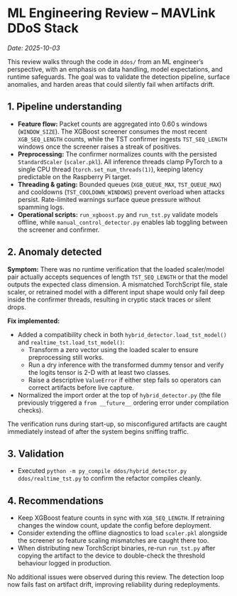 # ML Engineering Review – MAVLink DDoS Stack

_Date: 2025-10-03_

This review walks through the code in `ddos/` from an ML engineer’s perspective, with an emphasis on data handling, model expectations, and runtime safeguards. The goal was to validate the detection pipeline, surface anomalies, and harden areas that could silently fail when artifacts drift.

## 1. Pipeline understanding

- **Feature flow:** Packet counts are aggregated into 0.60 s windows (`WINDOW_SIZE`). The XGBoost screener consumes the most recent `XGB_SEQ_LENGTH` counts, while the TST confirmer ingests `TST_SEQ_LENGTH` windows once the screener raises a streak of positives.
- **Preprocessing:** The confirmer normalizes counts with the persisted `StandardScaler` (`scaler.pkl`). All inference threads clamp PyTorch to a single CPU thread (`torch.set_num_threads(1)`), keeping latency predictable on the Raspberry Pi target.
- **Threading & gating:** Bounded queues (`XGB_QUEUE_MAX`, `TST_QUEUE_MAX`) and cooldowns (`TST_COOLDOWN_WINDOWS`) prevent overload when attacks persist. Rate-limited warnings surface queue pressure without spamming logs.
- **Operational scripts:** `run_xgboost.py` and `run_tst.py` validate models offline, while `manual_control_detector.py` enables lab toggling between the screener and confirmer.

## 2. Anomaly detected

**Symptom:** There was no runtime verification that the loaded scaler/model pair actually accepts sequences of length `TST_SEQ_LENGTH` or that the model outputs the expected class dimension. A mismatched TorchScript file, stale scaler, or retrained model with a different input shape would only fail deep inside the confirmer threads, resulting in cryptic stack traces or silent drops.

**Fix implemented:**
- Added a compatibility check in both `hybrid_detector.load_tst_model()` and `realtime_tst.load_tst_model()`:
  - Transform a zero vector using the loaded scaler to ensure preprocessing still works.
  - Run a dry inference with the transformed dummy tensor and verify the logits tensor is 2-D with at least two classes.
  - Raise a descriptive `ValueError` if either step fails so operators can correct artifacts before live capture.
- Normalized the import order at the top of `hybrid_detector.py` (the file previously triggered a `from __future__` ordering error under compilation checks).

The verification runs during start-up, so misconfigured artifacts are caught immediately instead of after the system begins sniffing traffic.

## 3. Validation

- Executed `python -m py_compile ddos/hybrid_detector.py ddos/realtime_tst.py` to confirm the refactor compiles cleanly.

## 4. Recommendations

- Keep XGBoost feature counts in sync with `XGB_SEQ_LENGTH`. If retraining changes the window count, update the config before deployment.
- Consider extending the offline diagnostics to load `scaler.pkl` alongside the screener so feature scaling mismatches are caught there too.
- When distributing new TorchScript binaries, re-run `run_tst.py` after copying the artifact to the device to double-check the threshold behaviour logged in production.

No additional issues were observed during this review. The detection loop now fails fast on artifact drift, improving reliability during redeployments.
